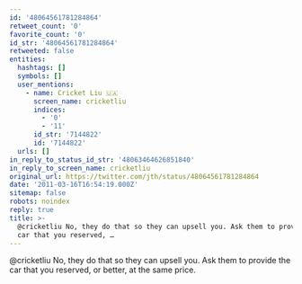 ```yaml
---
id: '48064561781284864'
retweet_count: '0'
favorite_count: '0'
id_str: '48064561781284864'
retweeted: false
entities:
  hashtags: []
  symbols: []
  user_mentions:
    - name: Cricket Liu 🇺🇦
      screen_name: cricketliu
      indices:
        - '0'
        - '11'
      id_str: '7144822'
      id: '7144822'
  urls: []
in_reply_to_status_id_str: '48063464626851840'
in_reply_to_screen_name: cricketliu
original_url: https://twitter.com/jth/status/48064561781284864
date: '2011-03-16T16:54:19.000Z'
sitemap: false
robots: noindex
reply: true
title: >-
  @cricketliu No, they do that so they can upsell you. Ask them to provide the
  car that you reserved, …
---
```


@cricketliu No, they do that so they can upsell you. Ask them to provide the car that you reserved, or better, at the same price.